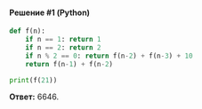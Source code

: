 #### Решение #1 (Python)
```python
def f(n):
	if n == 1: return 1
	if n == 2: return 2
	if n % 2 == 0: return f(n-2) + f(n-3) + 10
	return f(n-1) + f(n-2)

print(f(21))
```
**Ответ:** 6646.
